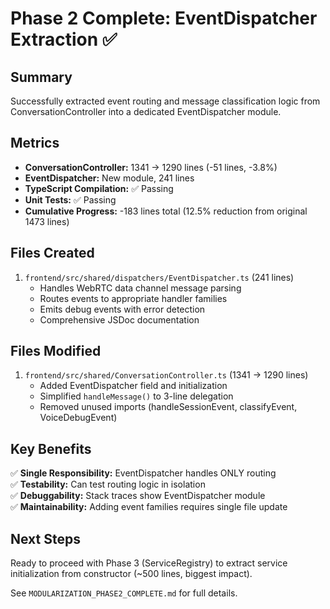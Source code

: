 # Phase 2 Complete: EventDispatcher Extraction ✅

## Summary

Successfully extracted event routing and message classification logic from ConversationController into a dedicated EventDispatcher module.

## Metrics

- **ConversationController:** 1341 → 1290 lines (-51 lines, -3.8%)
- **EventDispatcher:** New module, 241 lines
- **TypeScript Compilation:** ✅ Passing
- **Unit Tests:** ✅ Passing
- **Cumulative Progress:** -183 lines total (12.5% reduction from original 1473 lines)

## Files Created

1. `frontend/src/shared/dispatchers/EventDispatcher.ts` (241 lines)
   - Handles WebRTC data channel message parsing
   - Routes events to appropriate handler families
   - Emits debug events with error detection
   - Comprehensive JSDoc documentation

## Files Modified

1. `frontend/src/shared/ConversationController.ts` (1341 → 1290 lines)
   - Added EventDispatcher field and initialization
   - Simplified `handleMessage()` to 3-line delegation
   - Removed unused imports (handleSessionEvent, classifyEvent, VoiceDebugEvent)

## Key Benefits

✅ **Single Responsibility:** EventDispatcher handles ONLY routing  
✅ **Testability:** Can test routing logic in isolation  
✅ **Debuggability:** Stack traces show EventDispatcher module  
✅ **Maintainability:** Adding event families requires single file update  

## Next Steps

Ready to proceed with Phase 3 (ServiceRegistry) to extract service initialization from constructor (~500 lines, biggest impact).

See `MODULARIZATION_PHASE2_COMPLETE.md` for full details.

